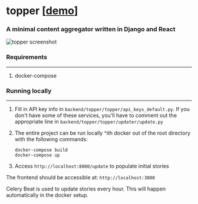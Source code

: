 # topper [[demo](https://topper.fulcircle.io)]
### A minimal content aggregator written in Django and React

![topper screenshot](https://www.fulcircle.io/images/topper.png)

### Requirements 
---
1. docker-compose


### Running locally
---
1. Fill in API key info in `backend/topper/topper/api_keys_default.py`.  If you don't have some of these services, you'll have to comment out the appropriate line in `backend/topper/topper/updater/update.py`
 
2. The entire project can be run locally ^ith docker out of the root directory with the following commands:
    ```
    docker-compose build
    docker-compose up
    ```

3. Access `http://localhost:8000/update` to populate initial stories

The frontend should be accessible at: `http://localhost:3000`

Celery Beat is used to update stories every hour.  This will happen automatically in the docker setup.
